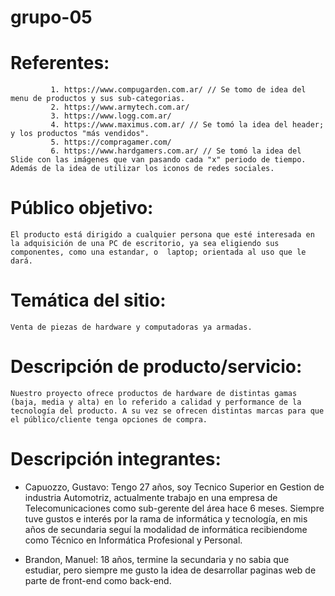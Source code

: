 # grupo-05

# Referentes: 
             1. https://www.compugarden.com.ar/ // Se tomo de idea del menu de productos y sus sub-categorias.
             2. https://www.armytech.com.ar/
             3. https://www.logg.com.ar/
             4. https://www.maximus.com.ar/ // Se tomó la idea del header; y los productos "más vendidos".
             5. https://compragamer.com/
             6. https://www.hardgamers.com.ar/ // Se tomó la idea del Slide con las imágenes que van pasando cada "x" periodo de tiempo. Además de la idea de utilizar los iconos de redes sociales.


# Público objetivo: 
	El producto está dirigido a cualquier persona que esté interesada en la adquisición de una PC de escritorio, ya sea eligiendo sus componentes, como una estandar, o  laptop; orientada al uso que le dará. 

# Temática del sitio:
	Venta de piezas de hardware y computadoras ya armadas.
	
# Descripción de producto/servicio:
	Nuestro proyecto ofrece productos de hardware de distintas gamas (baja, media y alta) en lo referido a calidad y performance de la tecnología del producto. A su vez se ofrecen distintas marcas para que el público/cliente tenga opciones de compra.

# Descripción integrantes:
- Capuozzo, Gustavo: Tengo 27 años, soy Tecnico Superior en Gestion de industria Automotriz, actualmente trabajo en una empresa de Telecomunicaciones como sub-gerente del área hace 6 meses. Siempre tuve gustos e interés por la rama de informática y tecnología, en mis años de secundaria seguí la modalidad de informática recibiendome como Técnico en Informática Profesional y Personal.

- Brandon, Manuel: 18 años, termine la secundaria y no sabia que estudiar, pero siempre me gusto la idea de desarrollar paginas web de parte de front-end como back-end.
